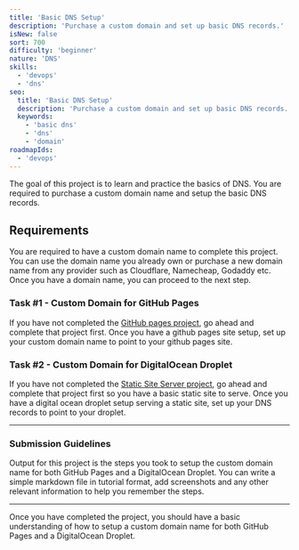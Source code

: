 ```yaml
---
title: 'Basic DNS Setup'
description: 'Purchase a custom domain and set up basic DNS records.'
isNew: false
sort: 700
difficulty: 'beginner'
nature: 'DNS'
skills:
  - 'devops'
  - 'dns'
seo:
  title: 'Basic DNS Setup'
  description: 'Purchase a custom domain and set up basic DNS records.'
  keywords:
    - 'basic dns'
    - 'dns'
    - 'domain'
roadmapIds:
  - 'devops'
---
```


The goal of this project is to learn and practice the basics of DNS. You are required to purchase a custom domain name and setup the basic DNS records.

## Requirements

You are required to have a custom domain name to complete this project. You can use the domain name you already own or purchase a new domain name from any provider such as Cloudflare, Namecheap, Godaddy etc. Once you have a domain name, you can proceed to the next step.

### Task #1 - Custom Domain for GitHub Pages

If you have not completed the [GitHub pages project](/projects/github-actions-deployment-workflow), go ahead and complete that project first. Once you have a github pages site setup, set up your custom domain name to point to your github pages site.

### Task #2 - Custom Domain for DigitalOcean Droplet

If you have not completed the [Static Site Server project](/projects/static-site-server), go ahead and complete that project first so you have a basic static site to serve. Once you have a digital ocean droplet setup serving a static site, set up your DNS records to point to your droplet.

<hr />

### Submission Guidelines

Output for this project is the steps you took to setup the custom domain name for both GitHub Pages and a DigitalOcean Droplet. You can write a simple markdown file in tutorial format, add screenshots and any other relevant information to help you remember the steps.

<hr />

Once you have completed the project, you should have a basic understanding of how to setup a custom domain name for both GitHub Pages and a DigitalOcean Droplet.
